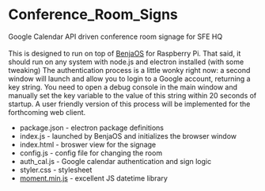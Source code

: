# Conference_Room_Signs
Google Calendar API driven conference room signage for SFE HQ
<br>
<br>
This is designed to run on top of [BenjaOS](https://github.com/WebReflection/benja) for Raspberry Pi. That said, it should run on any system with node.js and electron installed (with some tweaking) The authentication process is a little wonky right now: a second window will launch and allow you to login to a Google account, returning a key string. You need to open a debug console in the main window and manually set the key variable to the value of this string within 20 seconds of startup. A user friendly version of this process will be implemented for the forthcoming web client.
<br>
* package.json - electron package definitions
* index.js - launched by BenjaOS and initializes the browser window
* index.html - broswer view for the signage
* config.js - config file for changing the room
* auth_cal.js - Google calendar authentication and sign logic
* styler.css - stylesheet
* [moment.min.js](https://github.com/moment/moment/) - excellent JS datetime library 

